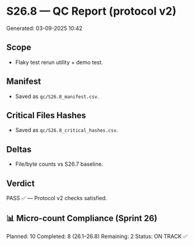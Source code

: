 # S26.8 — QC Report (protocol v2)
Generated: 03-09-2025 10:42

## Scope
- Flaky test rerun utility + demo test.

## Manifest
- Saved as `qc/S26.8_manifest.csv`.

## Critical Files Hashes
- Saved as `qc/S26.8_critical_hashes.csv`.

## Deltas
- File/byte counts vs S26.7 baseline.

## Verdict
PASS ✅ — Protocol v2 checks satisfied.

## 📊 Micro-count Compliance (Sprint 26)
Planned: 10
Completed: 8 (26.1–26.8)
Remaining: 2
Status: ON TRACK ✅
